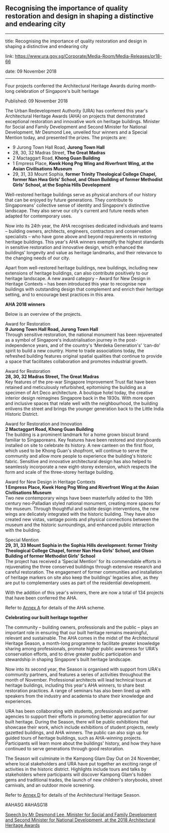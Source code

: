 ## Recognising the importance of quality restoration and design in shaping a distinctive and endearing city

---

title: Recognising the importance of quality restoration and design in shaping a distinctive and endearing city

link: https://www.ura.gov.sg/Corporate/Media-Room/Media-Releases/pr18-66

date: 09 November 2018

---

Four projects conferred the Architectural Heritage Awards during month-long celebration of Singapore's built heritage

Published: 09 November 2018

The Urban Redevelopment Authority (URA) has conferred this year's Architectural Heritage Awards (AHA) on projects that demonstrated exceptional restoration and innovative work on heritage buildings. Minister for Social and Family Development and Second Minister for National Development, Mr Desmond Lee, unveiled four winners and a Special Mention today, and presented the prizes. The projects are:

- 9 Jurong Town Hall Road, **Jurong Town Hall**
- 28, 30, 32 Madras Street, **The Great Madras**
- 2 Mactaggart Road, **Khong Guan Building**
- 1 Empress Place, **Kwek Hong Png Wing and Riverfront Wing, at the Asian Civilisations Museum**
- 29, 31, 33 Mount Sophia, **former Trinity Theological College Chapel, former Nan Hwa Girls' School, and Olson Building of former Methodist Girls' School, at the Sophia Hills Development**

Well-restored heritage buildings serve as physical anchors of our history that can be enjoyed by future generations. They contribute to Singaporeans' collective sense of identity and Singapore's distinctive landscape. They also serve our city's current and future needs when adapted for contemporary uses.

Now into its 24th year, the AHA recognises dedicated individuals and teams – building owners, architects, engineers, contractors and conservation specialists – who have gone above and beyond requirements in restoring heritage buildings. This year's AHA winners exemplify the highest standards in sensitive restoration and innovative design, which enhanced the buildings' longevity and value as heritage landmarks, and their relevance to the changing needs of our city.

Apart from well-restored heritage buildings, new buildings, including new extensions of heritage buildings, can also contribute positively to our heritage landscape. A new award category – Award for New Design in Heritage Contexts – has been introduced this year to recognise new buildings with outstanding design that complement and enrich their heritage setting, and to encourage best practices in this area.

**AHA 2018 winners**

Below is an overview of the projects.

Award for Restoration  
**9 Jurong Town Hall Road, Jurong Town Hall**  
Through sensitive restoration, the national monument has been rejuvenated as a symbol of Singapore's industrialisation journey in the post-independence years, and of the country's ‘Merdeka Generation's' ‘can-do' spirit to build a new country. Home to trade associations today, the refreshed building features original spatial qualities that continue to provide a space that facilitates collaboration and promotes industrial growth.

Award for Restoration  
**28, 30, 32 Madras Street, The Great Madras**  
Key features of the pre-war Singapore Improvement Trust flat have been retained and meticulously refurbished, epitomising the building as a specimen of Art Deco architecture. A boutique hotel today, the creative interior design reimagines Singapore back in the 1930s. With more open and inclusive spaces that relate well with the neighbourhood, the building enlivens the street and brings the younger generation back to the Little India Historic District.

Award for Restoration and Innovation  
**2 Mactaggart Road, Khong Guan Building**  
The building is a prominent landmark for a home grown biscuit brand familiar to Singaporeans. Key features have been restored and storyboards installed on site to celebrate its history. A new canteen on the first floor, which used to be Khong Guan's shopfront, will continue to serve the community and allow more people to experience the building's historic fabric. Sensitive and innovative architectural design has also helped to seamlessly incorporate a new eight-storey extension, which respects the form and scale of the three-storey heritage building.

Award for New Design in Heritage Contexts  
**1 Empress Place, Kwek Hong Png Wing and Riverfront Wing at the Asian Civilisations Museum**  
Two new contemporary wings have been masterfully added to the 19th century neo-Palladian styled national monument, creating more spaces for the museum. Through thoughtful and subtle design interventions, the new wings are delicately integrated with the historic building. They have also created new vistas, vantage points and physical connections between the museum and the historic surroundings, and enhanced public interaction with the building.

Special Mention  
**29, 31, 33 Mount Sophia in the Sophia Hills development: former Trinity Theological College Chapel, former Nan Hwa Girls' School, and Olson Building of former Methodist Girls' School**  
The project has received a ‘Special Mention' for its commendable efforts in rejuvenating the three conserved buildings through extensive research and careful restoration. The engagement of former communities and installation of heritage markers on site also keep the buildings' legacies alive, as they are put to complementary uses as part of the residential development.

With the addition of this year's winners, there are now a total of 134 projects that have been conferred the AHA.

Refer to [Annex A](https://www.ura.gov.sg/-/media/Corporate/Media-Room/2018/Nov/pr18-66a.pdf) for details of the AHA scheme.

**Celebrating our built heritage together**

The community – building owners, professionals and the public – plays an important role in ensuring that our built heritage remains meaningful, relevant and sustainable. The AHA comes in the midst of the Architectural Heritage Season, a month-long programme to facilitate greater knowledge sharing among professionals, promote higher public awareness for URA's conservation efforts, and to drive greater public participation and stewardship in shaping Singapore's built heritage landscape.

Now into its second year, the Season is organised with support from URA's community partners, and features a series of activities throughout the month of November. Professional architects will lead technical tours at heritage buildings, including this year's AHA winners, to share best restoration practices. A range of seminars has also been lined up with speakers from the industry and academia to share their knowledge and experiences.

URA has been collaborating with students, professionals and partner agencies to support their efforts in promoting better appreciation for our built heritage. During the Season, there will be public exhibitions that showcase their work, which include exhibitions of student projects, newly gazetted buildings, and AHA winners. The public can also sign up for guided tours of heritage buildings, such as AHA-winning projects. Participants will learn more about the buildings' history, and how they have continued to serve generations through good restoration.

The Season will culminate in the Kampong Glam Day Out on 24 November, where local stakeholders and URA have put together an exciting range of activities in the historic district. Highlights include tours and talks by stakeholders where participants will discover Kampong Glam's hidden gems and traditional trades, the launch of new children's storybooks, street carnivals, and an outdoor movie screening.

Refer to [Annex D](https://www.ura.gov.sg/-/media/Corporate/Media-Room/2018/Nov/pr18-66d.pdf) for details of the Architectural Heritage Season.

#AHASG #AHASG18

[Speech by Mr Desmond Lee, Minister for Social and Family Development and Second Minister for National Development, at the 2018 Architectural Heritage Awards](https://www.ura.gov.sg/Corporate/Data/Newsroom/speeches/2018/nov/speech18-66)
